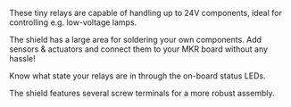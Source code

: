 <FeatureList>

<Feature title="Low Signal Relay" image="power">

These tiny relays are capable of handling up to 24V components, ideal for controlling e.g. low-voltage lamps.
<FeatureWrapper>
  <FeatureLink variant="primary" title="Documentation" url="/tutorials/mkr-relay-proto-shield/mkr-relay-shield-basic"/>
</FeatureWrapper>
</Feature>

<Feature title="Prototyping" image="configurability">

The shield has a large area for soldering your own components. Add sensors & actuators and connect them to your MKR board without any hassle!

</Feature>


<Feature title="Status LEDs" image="led">

Know what state your relays are in through the on-board status LEDs.

</Feature>

<Feature title="Screw Terminals" image="configurability">

The shield features several screw terminals for a more robust assembly.

</Feature>

</FeatureList>